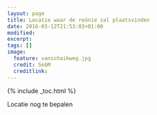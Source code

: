```yaml
---
layout: page
title: Locatie waar de reünie zal plaatsvinden
date: 2016-03-12T21:53:03+01:00
modified:
excerpt:
tags: []
image:
  feature: vanschaikweg.jpg
  credit: SebM
  creditlink: 
---
```


{% include _toc.html %}

Locatie nog te bepalen

